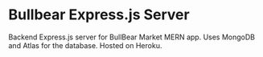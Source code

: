 # Bullbear Express.js Server

Backend Express.js server for BullBear Market MERN app. Uses MongoDB and Atlas for the database. Hosted on Heroku.
